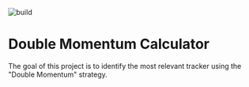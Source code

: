 ![build](https://github.com/mpiedanna/double-momentum-calculator/actions/workflows/ci.yml/badge.svg)

# Double Momentum Calculator

The goal of this project is to identify the most relevant tracker using the "Double Momentum" strategy.

